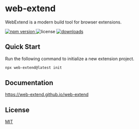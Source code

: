 # web-extend

WebExtend is a modern build tool for browser extensions.

<p>
  <a href="https://npmjs.com/package/web-extend">
   <img src="https://img.shields.io/npm/v/web-extend?style=flat-square&colorA=564341&colorB=EDED91" alt="npm version" />
  </a>
  <img src="https://img.shields.io/badge/License-MIT-blue.svg?style=flat-square&colorA=564341&colorB=EDED91" alt="license" />
  <a href="https://npmcharts.com/compare/web-extend?minimal=true"><img src="https://img.shields.io/npm/dm/web-extend.svg?style=flat-square&colorA=564341&colorB=EDED91" alt="downloads" /></a>
</p>

## Quick Start

Run the following command to initialize a new extension project.

```bash
npx web-extend@latest init
```

## Documentation

https://web-extend.github.io/web-extend

## License

[MIT](./LICENSE)
